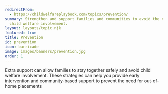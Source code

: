 ```yaml
---
redirectFrom:
  - https://childwelfareplaybook.com/topics/prevention/
summary: Strengthen and support families and communities to avoid the need for
  child welfare involvement.
layout: layouts/topic.njk
featured: true
title: Prevention
id: prevention
icon: barricade
image: images/banners/prevention.jpg
order: 1
---
```


Extra support can allow families to stay together safely and avoid child welfare involvement. These strategies can help you provide early intervention and community-based support to prevent the need for out-of-home placements